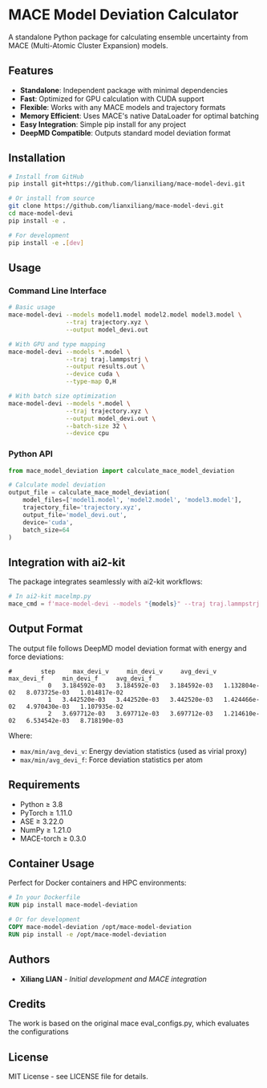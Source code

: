 # MACE Model Deviation Calculator

A standalone Python package for calculating ensemble uncertainty from MACE (Multi-Atomic Cluster Expansion) models.

## Features

- **Standalone**: Independent package with minimal dependencies
- **Fast**: Optimized for GPU calculation with CUDA support
- **Flexible**: Works with any MACE models and trajectory formats
- **Memory Efficient**: Uses MACE's native DataLoader for optimal batching
- **Easy Integration**: Simple pip install for any project
- **DeepMD Compatible**: Outputs standard model deviation format

## Installation

```bash
# Install from GitHub
pip install git+https://github.com/lianxiliang/mace-model-devi.git

# Or install from source
git clone https://github.com/lianxiliang/mace-model-devi.git
cd mace-model-devi
pip install -e .

# For development
pip install -e .[dev]
```

## Usage

### Command Line Interface

```bash
# Basic usage
mace-model-devi --models model1.model model2.model model3.model \
                --traj trajectory.xyz \
                --output model_devi.out

# With GPU and type mapping
mace-model-devi --models *.model \
                --traj traj.lammpstrj \
                --output results.out \
                --device cuda \
                --type-map O,H

# With batch size optimization
mace-model-devi --models *.model \
                --traj trajectory.xyz \
                --output model_devi.out \
                --batch-size 32 \
                --device cpu
```

### Python API

```python
from mace_model_deviation import calculate_mace_model_deviation

# Calculate model deviation
output_file = calculate_mace_model_deviation(
    model_files=['model1.model', 'model2.model', 'model3.model'],
    trajectory_file='trajectory.xyz',
    output_file='model_devi.out',
    device='cuda',
    batch_size=64
)
```

## Integration with ai2-kit

The package integrates seamlessly with ai2-kit workflows:

```python
# In ai2-kit macelmp.py
mace_cmd = f'mace-model-devi --models "{models}" --traj traj.lammpstrj --output model_devi.out --device cuda'
```

## Output Format

The output file follows DeepMD model deviation format with energy and force deviations:

```
#        step     max_devi_v     min_devi_v     avg_devi_v     max_devi_f     min_devi_f     avg_devi_f
           0   3.184592e-03   3.184592e-03   3.184592e-03   1.132804e-02   8.073725e-03   1.014817e-02
           1   3.442520e-03   3.442520e-03   3.442520e-03   1.424466e-02   4.970430e-03   1.107935e-02
           2   3.697712e-03   3.697712e-03   3.697712e-03   1.214610e-02   6.534542e-03   8.718190e-03
```

Where:
- `max/min/avg_devi_v`: Energy deviation statistics (used as virial proxy)
- `max/min/avg_devi_f`: Force deviation statistics per atom

## Requirements

- Python ≥ 3.8
- PyTorch ≥ 1.11.0
- ASE ≥ 3.22.0
- NumPy ≥ 1.21.0
- MACE-torch ≥ 0.3.0

## Container Usage

Perfect for Docker containers and HPC environments:

```dockerfile
# In your Dockerfile
RUN pip install mace-model-deviation

# Or for development
COPY mace-model-deviation /opt/mace-model-deviation
RUN pip install -e /opt/mace-model-deviation
```

## Authors

- **Xiliang LIAN** - *Initial development and MACE integration*

## Credits

The work is based on the original mace eval_configs.py, which evaluates the configurations

## License

MIT License - see LICENSE file for details.